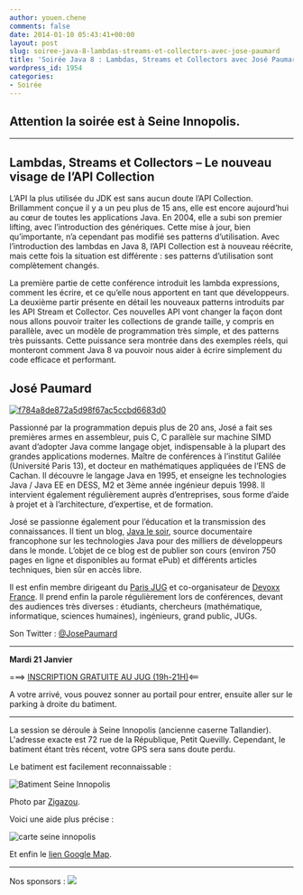 ```yaml
---
author: youen.chene
comments: false
date: 2014-01-10 05:43:41+00:00
layout: post
slug: soiree-java-8-lambdas-streams-et-collectors-avec-jose-paumard
title: 'Soirée Java 8 : Lambdas, Streams et Collectors avec José Paumard'
wordpress_id: 1954
categories:
- Soirée
---
```


## Attention la soirée est à Seine Innopolis.





* * *






## Lambdas, Streams et Collectors – Le nouveau visage de l’API Collection





L’API la plus utilisée du JDK est sans aucun doute l’API Collection. Brillamment conçue il y a un peu plus de 15 ans, elle est encore aujourd’hui au cœur de toutes les applications Java. En 2004, elle a subi son premier lifting, avec l’introduction des génériques. Cette mise à jour, bien qu’importante, n’a cependant pas modifié ses patterns d’utilisation. Avec l’introduction des lambdas en Java 8, l’API Collection est à nouveau réécrite, mais cette fois la situation est différente : ses patterns d’utilisation sont complètement changés.





La première partie de cette conférence introduit les lambda expressions, comment les écrire, et ce qu’elle nous apportent en tant que développeurs. La deuxième partir présente en détail les nouveaux patterns introduits par les API Stream et Collector. Ces nouvelles API vont changer la façon dont nous allons pouvoir traiter les collections de grande taille, y compris en parallèle, avec un modèle de programmation très simple, et des patterns très puissants. Cette puissance sera montrée dans des exemples réels, qui monteront comment Java 8 va pouvoir nous aider à écrire simplement du code efficace et performant.





## José Paumard



[![f784a8de872a5d98f67ac5ccbd6683d0](http://www.normandyjug.org/wp-content/uploads/2014/01/f784a8de872a5d98f67ac5ccbd6683d0.jpeg)](http://www.normandyjug.org/wp-content/uploads/2014/01/f784a8de872a5d98f67ac5ccbd6683d0.jpeg)

Passionné par la programmation depuis plus de 20 ans, José a fait ses premières armes en assembleur, puis C, C parallèle sur machine SIMD avant d’adopter Java comme langage objet, indispensable à la plupart des grandes applications modernes. Maître de conférences à l’institut Galilée (Université Paris 13), et docteur en mathématiques appliquées de l’ENS de Cachan. Il découvre le langage Java en 1995, et enseigne les technologies Java / Java EE en DESS, M2 et 3ème année ingénieur depuis 1998. Il intervient également régulièrement auprès d’entreprises, sous forme d’aide à projet et à l’architecture, d’expertise, et de formation.





José se passionne également pour l’éducation et la transmission des connaissances. Il tient un blog, [Java le soir](http://blog.paumard.org/), source documentaire francophone sur les technologies Java pour des milliers de développeurs dans le monde. L’objet de ce blog est de publier son cours (environ 750 pages en ligne et disponibles au format ePub) et différents articles techniques, bien sûr en accès libre.





Il est enfin membre dirigeant du [Paris JUG](www.parisjug.org/‎) et co-organisateur de [Devoxx France](http://www.devoxx.fr). Il prend enfin la parole régulièrement lors de conférences, devant des audiences très diverses : étudiants, chercheurs (mathématique, informatique, sciences humaines), ingénieurs, grand public, JUGs.





Son Twitter : [@JosePaumard](https://twitter.com/JosePaumard)





* * *





**Mardi 21 Janvier**


===> [INSCRIPTION GRATUITE AU JUG (19h-21H)](http://jugevents.org/jugevents/event/53029)<==





A votre arrivé, vous pouvez sonner au portail pour entrer, ensuite aller sur le parking à droite du batiment.



* * *





La session se déroule à  Seine Innopolis (ancienne caserne Tallandier). L'adresse exacte est 72 rue de la République, Petit Quevilly. Cependant, le batiment étant très récent, votre GPS sera sans doute perdu.




Le batiment est facilement reconnaissable :


![Batiment Seine Innopolis](http://www.codeursenseine.com/assets/img/D4K-seineinnopolis.jpg)


Photo par [Zigazou](http://www.flickr.com/photos/zigazou76/9686223521/).




Voici une aide plus précise :


![carte seine innopolis](http://www.codeursenseine.com/assets/img/D4K-seineinnopolis-map.png)


Et enfin le [lien Google Map](https://www.google.fr/maps?sll=49.6613699764283,0.9257406254088969&sspn=1.9345148084234847,5.099799485064161&t=h&q=seine+innopolis,+petit+quevilly&ie=UTF8&hq=seine+innopolis,&hnear=Le+Petit-Quevilly,+Seine-Maritime,+Haute-Normandie&ll=49.428688,1.066261&spn=0.002435,0.003946&z=19&vpsrc=6&iwloc=A&cid=14989999868521566714).



* * *


Nos sponsors :
[![](http://www.normandyjug.org/wp-content/uploads/2011/04/agileit1.png)](http://www.normandyjug.org/wp-content/uploads/2011/04/agileit1.png)
